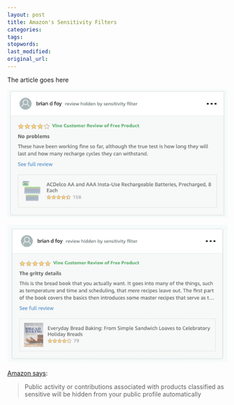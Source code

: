 ```yaml
---
layout: post
title: Amazon's Sensitivity Filters
categories:
tags:
stopwords:
last_modified:
original_url:
---
```


The article goes here

![](/images/amazon-filters/batteries.png)

![](/images/amazon-filters/bread-book.png)

[Amazon says](https://www.amazon.com/gp/help/customer/display.html?nodeId=201893450):

> Public activity or contributions associated with products classified as sensitive will be hidden from your public profile automatically
